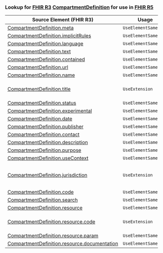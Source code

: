 ### Lookup for [FHIR R3](https://hl7.org/fhir/STU3/) [CompartmentDefinition](https://hl7.org/fhir/STU3/CompartmentDefinition.html) for use in [FHIR R5](https://hl7.org/fhir/R5/)

| Source Element (FHIR R3) | Usage | Target |
| -------------- | ----- | ------ |
| [CompartmentDefinition.meta](https://hl7.org/fhir/STU3/CompartmentDefinition.html#resource) | `UseElementSameName` | [CompartmentDefinition.meta](https://hl7.org/fhir/R5/CompartmentDefinition.html#resource) |
| [CompartmentDefinition.implicitRules](https://hl7.org/fhir/STU3/CompartmentDefinition.html#resource) | `UseElementSameName` | [CompartmentDefinition.implicitRules](https://hl7.org/fhir/R5/CompartmentDefinition.html#resource) |
| [CompartmentDefinition.language](https://hl7.org/fhir/STU3/CompartmentDefinition.html#resource) | `UseElementSameName` | [CompartmentDefinition.language](https://hl7.org/fhir/R5/CompartmentDefinition.html#resource) |
| [CompartmentDefinition.text](https://hl7.org/fhir/STU3/CompartmentDefinition.html#resource) | `UseElementSameName` | [CompartmentDefinition.text](https://hl7.org/fhir/R5/CompartmentDefinition.html#resource) |
| [CompartmentDefinition.contained](https://hl7.org/fhir/STU3/CompartmentDefinition.html#resource) | `UseElementSameName` | [CompartmentDefinition.contained](https://hl7.org/fhir/R5/CompartmentDefinition.html#resource) |
| [CompartmentDefinition.url](https://hl7.org/fhir/STU3/CompartmentDefinition.html#resource) | `UseElementSameName` | [CompartmentDefinition.url](https://hl7.org/fhir/R5/CompartmentDefinition.html#resource) |
| [CompartmentDefinition.name](https://hl7.org/fhir/STU3/CompartmentDefinition.html#resource) | `UseElementSameName` | [CompartmentDefinition.name](https://hl7.org/fhir/R5/CompartmentDefinition.html#resource) |
| [CompartmentDefinition.title](https://hl7.org/fhir/STU3/CompartmentDefinition.html#resource) | `UseExtension` | [http://hl7.org/fhir/3.0/StructureDefinition/extension-CompartmentDefinition.title](StructureDefinition-ext-R3-CompartmentDefinition.title.html) |
| [CompartmentDefinition.status](https://hl7.org/fhir/STU3/CompartmentDefinition.html#resource) | `UseElementSameName` | [CompartmentDefinition.status](https://hl7.org/fhir/R5/CompartmentDefinition.html#resource) |
| [CompartmentDefinition.experimental](https://hl7.org/fhir/STU3/CompartmentDefinition.html#resource) | `UseElementSameName` | [CompartmentDefinition.experimental](https://hl7.org/fhir/R5/CompartmentDefinition.html#resource) |
| [CompartmentDefinition.date](https://hl7.org/fhir/STU3/CompartmentDefinition.html#resource) | `UseElementSameName` | [CompartmentDefinition.date](https://hl7.org/fhir/R5/CompartmentDefinition.html#resource) |
| [CompartmentDefinition.publisher](https://hl7.org/fhir/STU3/CompartmentDefinition.html#resource) | `UseElementSameName` | [CompartmentDefinition.publisher](https://hl7.org/fhir/R5/CompartmentDefinition.html#resource) |
| [CompartmentDefinition.contact](https://hl7.org/fhir/STU3/CompartmentDefinition.html#resource) | `UseElementSameName` | [CompartmentDefinition.contact](https://hl7.org/fhir/R5/CompartmentDefinition.html#resource) |
| [CompartmentDefinition.description](https://hl7.org/fhir/STU3/CompartmentDefinition.html#resource) | `UseElementSameName` | [CompartmentDefinition.description](https://hl7.org/fhir/R5/CompartmentDefinition.html#resource) |
| [CompartmentDefinition.purpose](https://hl7.org/fhir/STU3/CompartmentDefinition.html#resource) | `UseElementSameName` | [CompartmentDefinition.purpose](https://hl7.org/fhir/R5/CompartmentDefinition.html#resource) |
| [CompartmentDefinition.useContext](https://hl7.org/fhir/STU3/CompartmentDefinition.html#resource) | `UseElementSameName` | [CompartmentDefinition.useContext](https://hl7.org/fhir/R5/CompartmentDefinition.html#resource) |
| [CompartmentDefinition.jurisdiction](https://hl7.org/fhir/STU3/CompartmentDefinition.html#resource) | `UseExtension` | [http://hl7.org/fhir/3.0/StructureDefinition/extension-CompartmentDefinition.jurisdiction](StructureDefinition-ext-R3-CompartmentDefinition.jurisdiction.html) |
| [CompartmentDefinition.code](https://hl7.org/fhir/STU3/CompartmentDefinition.html#resource) | `UseElementSameName` | [CompartmentDefinition.code](https://hl7.org/fhir/R5/CompartmentDefinition.html#resource) |
| [CompartmentDefinition.search](https://hl7.org/fhir/STU3/CompartmentDefinition.html#resource) | `UseElementSameName` | [CompartmentDefinition.search](https://hl7.org/fhir/R5/CompartmentDefinition.html#resource) |
| [CompartmentDefinition.resource](https://hl7.org/fhir/STU3/CompartmentDefinition.html#resource) | `UseElementSameName` | [CompartmentDefinition.resource](https://hl7.org/fhir/R5/CompartmentDefinition.html#resource) |
| [CompartmentDefinition.resource.code](https://hl7.org/fhir/STU3/CompartmentDefinition.html#resource) | `UseExtension` | [http://hl7.org/fhir/3.0/StructureDefinition/extension-CompartmentDefinition.resource.code](StructureDefinition-ext-R3-CD.re.code.html) |
| [CompartmentDefinition.resource.param](https://hl7.org/fhir/STU3/CompartmentDefinition.html#resource) | `UseElementSameName` | [CompartmentDefinition.resource.param](https://hl7.org/fhir/R5/CompartmentDefinition.html#resource) |
| [CompartmentDefinition.resource.documentation](https://hl7.org/fhir/STU3/CompartmentDefinition.html#resource) | `UseElementSameName` | [CompartmentDefinition.resource.documentation](https://hl7.org/fhir/R5/CompartmentDefinition.html#resource) |
